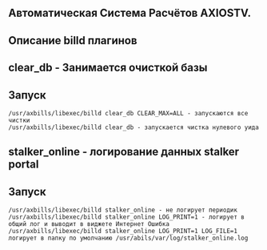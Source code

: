 ## Автоматическая Система Расчётов AXIOSTV.
## Описание billd плагинов

## clear_db - Занимается очисткой базы
## Запуск
```
/usr/axbills/libexec/billd clear_db CLEAR_MAX=ALL - запускаются все чистки
/usr/axbills/libexec/billd clear_db - запускается чистка нулевого уида
```

## stalker_online - логирование данных stalker portal
## Запуск
```
/usr/axbills/libexec/billd stalker_online - не логирует периодик
/usr/axbills/libexec/billd stalker_online LOG_PRINT=1 - логирует в общий лог и выводит в виджете Интернет Ошибка
/usr/axbills/libexec/billd stalker_online LOG_PRINT=1 LOG_FILE=1 логирует в папку по умолчанию /usr/abils/var/log/stalker_online.log
